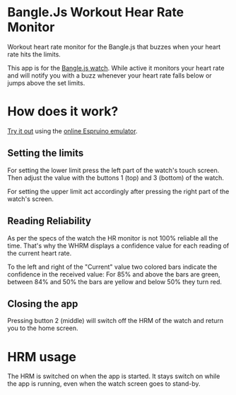 # Bangle.Js Workout Hear Rate Monitor
Workout heart rate monitor for the Bangle.js that buzzes when your heart rate hits the limits.

This app is for the [Bangle.js watch](https://banglejs.com/). While active it monitors your heart rate
and will notify you with a buzz whenever your heart rate falls below or jumps above the set limits.

# How does it work?
[Try it out](https://www.espruino.com/ide/emulator.html?codeurl=https://raw.githubusercontent.com/msdeibel/BangleJsWorkoutHearRateMonitor/master/WorkoutHeartRateMonitor.js&upload) using the [online Espruino emulator](https://www.espruino.com/ide/emulator.html).

## Setting the limits
For setting the lower limit press the left part of the watch's touch screen.
Then adjust the value with the buttons 1 (top) and 3 (bottom) of the watch.

For setting the upper limit act accordingly after pressing the right part of the watch's screen.

## Reading Reliability
As per the specs of the watch the HR monitor is not 100% reliable all the time.
That's why the WHRM displays a confidence value for each reading of the current heart rate.

To the left and right of the "Current" value two colored bars indicate the confidence in 
the received value: For 85% and above the bars are green, between 84% and 50% the bars are yellow
and below 50% they turn red.

## Closing the app
Pressing button 2 (middle) will switch off the HRM of the watch and return you to the home screen.

# HRM usage
The HRM is switched on when the app is started. It stays switch on while the app is running, even
when the watch screen goes to stand-by.
